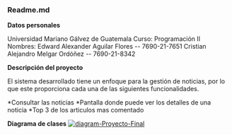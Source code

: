 ### Readme.md

**Datos personales**

Universidad Mariano Gálvez de Guatemala
Curso: Programación II
Nombres:
Edward Alexander Aguilar Flores -- 7690-21-7651
Cristian Alejandro Melgar Ordóñez -- 7690-21-8342

**Descripción del proyecto**

El sistema desarrollado tiene un enfoque para la gestión de noticias, por lo que este proporciona cada una de las siguientes funcionalidades.

*Consultar las noticias
*Pantalla donde puede ver los detalles de una noticia
*Top 3 de los articulos mas comentado

**Diagrama de clases**
<a href="https://ibb.co/fq1y1kf"><img src="https://i.ibb.co/NtVJV95/diagram-Proyecto-Final.jpg" alt="diagram-Proyecto-Final" border="0"></a>
